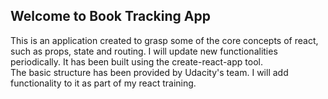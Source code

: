 ## Welcome to Book Tracking App

This is an application created to grasp some of the core concepts of react, such as props, state and routing. I will update new functionalities periodically. It has been built using the create-react-app tool.<br>
The basic structure has been provided by Udacity's team. I will add functionality to it as part of my react training.
